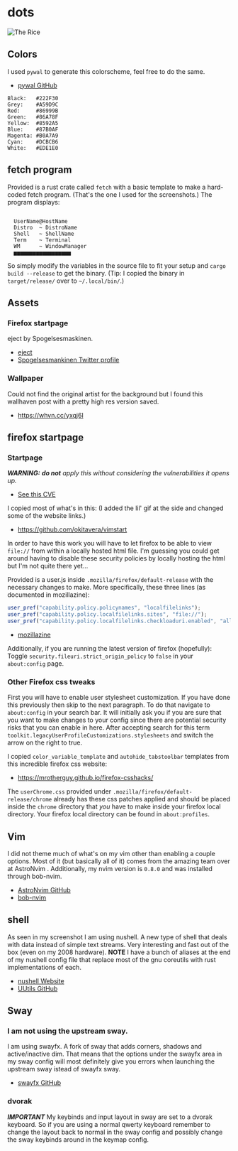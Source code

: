 <!-- LTeX: language=en,es -->

# dots

![The Rice](https://media.discordapp.net/attachments/635625917623828520/1085283400610488442/rice_comp.png)

## Colors
I used `pywal` to generate this colorscheme, feel free to do the same.
* [pywal GitHub](https://github.com/dylanaraps/pywal)

```
Black:   #222F30
Grey:    #A59D9C
Red:     #86999B
Green:   #86A78F
Yellow:  #8592A5
Blue:    #87B0AF
Magenta: #B0A7A9
Cyan:    #DCBCB6
White:   #EDE1E0
```

## fetch program
Provided is a rust crate called `fetch` with a basic template to make a hard-coded fetch program.
(That's the one I used for the screenshots.)
The program displays:
```

  UserName@HostName
  Distro  ~ DistroName
  Shell   ~ ShellName
  Term    ~ Terminal
  WM      ~ WindowManager
  ▅▅▅▅▅▅▅▅▅▅▅▅▅▅▅▅▅▅

```

So simply modify the variables in the source file to fit your setup and `cargo build --release` to get the binary.
(Tip: I copied the binary in `target/release/` over to `~/.local/bin/`.)

## Assets

### Firefox startpage
eject by Spogelsesmaskinen.
* [eject](https://twitter.com/spogelsemaskine/status/1607752472331689991) 
* [Spogelsesmankinen Twitter profile](https://twitter.com/spogelsemaskine)

### Wallpaper
Could not find the original artist for the background but I found this wallhaven post with a pretty high res version saved.
* https://whvn.cc/yxqj6l

## firefox startpage
### Startpage
***WARNING:*** _**do not** apply this without considering the vulnerabilities it opens up._
* [See this CVE](https://www.mozilla.org/en-US/security/advisories/mfsa2019-21/#CVE-2019-11730)

I copied most of what's in this:
(I added the lil' gif at the side and changed some of the website links.)
* https://github.com/okitavera/vimstart

In order to have this work you will have to let firefox to be able to view `file://` from within a locally hosted html file.
I'm guessing you could get around having to disable these security policies by locally hosting the html but I'm not quite there yet...

Provided is a user.js inside `.mozilla/firefox/default-release` with the necessary changes to make.
More specifically, these three lines (as documented in mozillazine):
```js
user_pref("capability.policy.policynames", "localfilelinks");
user_pref("capability.policy.localfilelinks.sites", "file://");
user_pref("capability.policy.localfilelinks.checkloaduri.enabled", "allAccess");
```
* [mozillazine](https://kb.mozillazine.org/Links_to_local_pages_do_not_work)

Additionally, if you are running the latest version of firefox (hopefully):
Toggle `security.fileuri.strict_origin_policy` to `false` in your `about:config` page.

### Other Firefox css tweaks
First you will have to enable user stylesheet customization. If you have done
this previously then skip to the next paragraph. To do that navigate to
`about:config` in your search bar. It will initially ask you if you are sure
that you want to make changes to your config since there are potential security
risks that you can enable in here. After accepting search for this term
`toolkit.legacyUserProfileCustomizations.stylesheets` and switch the arrow on
the right to true.

I copied `color_variable_template` and `autohide_tabstoolbar` templates from this incredible firefox css website:
* https://mrotherguy.github.io/firefox-csshacks/

The `userChrome.css` provided under `.mozilla/firefox/default-release/chrome` already has these css patches applied and should be placed inside the `chrome` directory that *you* have to make inside your firefox local directory.
Your firefox local directory can be found in `about:profiles`.

## Vim
I did not theme much of what's on my vim other than enabling a couple options.
Most of it (but basically all of it) comes from the amazing team over at AstroNvim .
Additionally, my nvim version is `0.8.0` and was installed through bob-nvim.
* [AstroNvim GitHub](https://github.com/AstroNvim/AstroNvim)
* [bob-nvim](https://crates.io/crates/bob-nvim)

## shell
As seen in my screenshot I am using nushell.
A new type of shell that deals with data instead of simple text streams.
Very interesting and fast out of the box (even on my 2008 hardware).
**NOTE** I have a bunch of aliases at the end of my nushell config file that replace most of the gnu coreutils with rust implementations of each.
* [nushell Website](https://www.nushell.sh/)
* [UUtils GitHub](https://github.com/uutils/coreutils)

## Sway
### I am not using the upstream sway.
I am using swayfx.
A fork of sway that adds corners, shadows and active/inactive dim.
That means that the options under the swayfx area in my sway config will most definitely give you errors when launching the upstream sway istead of swayfx sway.
* [swayfx GitHub](https://github.com/WillPower3309/swayfx)

### dvorak
***IMPORTANT***
My keybinds and input layout in sway are set to a dvorak keyboard.
So if you are using a normal qwerty keyboard remember to change the layout back to normal in the sway config and possibly change the sway keybinds around in the keymap config.
